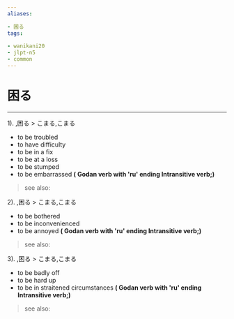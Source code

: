 ```yaml
---
aliases:
    
- 困る
tags:
    
- wanikani20
- jlpt-n5
- common
---
```


# 困る
---
1).
,困る > こまる,こまる

- to be troubled
- to have difficulty
- to be in a fix
- to be at a loss
- to be stumped
- to be embarrassed
**( Godan verb with 'ru' ending Intransitive verb;)**
> see also: 
            
2).
,困る > こまる,こまる

- to be bothered
- to be inconvenienced
- to be annoyed
**( Godan verb with 'ru' ending Intransitive verb;)**
> see also: 
            
3).
,困る > こまる,こまる

- to be badly off
- to be hard up
- to be in straitened circumstances
**( Godan verb with 'ru' ending Intransitive verb;)**
> see also: 
            